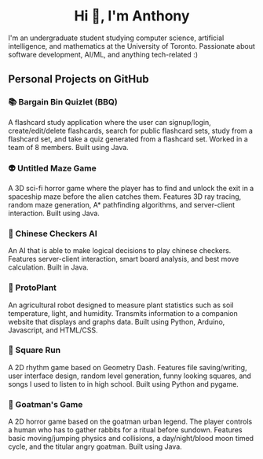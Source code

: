 <h1 align="center">Hi 👋, I'm Anthony</h1>
I'm an undergraduate student studying computer science, artificial intelligence, and mathematics at the University of Toronto. Passionate about software development, AI/ML, and anything tech-related :)

<h2 align="left">Personal Projects on GitHub</h2>

<h3 align="left">📚 Bargain Bin Quizlet (BBQ) </h3>

A flashcard study application where the user can signup/login, create/edit/delete flashcards, search for public flashcard sets, study from a flashcard set, and take a quiz generated from a flashcard set. Worked in a team of 8 members. Built using Java.

<h3 align="left">👽 Untitled Maze Game</h3>

A 3D sci-fi horror game where the player has to find and unlock the exit in a spaceship maze before the alien catches them. Features 3D ray tracing, random maze generation, A* pathfinding algorithms, and server-client interaction. Built using Java.

<h3 align="left">🎲 Chinese Checkers AI</h3>

An AI that is able to make logical decisions to play chinese checkers. Features server-client interaction, smart board analysis, and best move calculation. Built in Java.

<h3 align="left">🌱 ProtoPlant</h3>

An agricultural robot designed to measure plant statistics such as soil temperature, light, and humidity. Transmits information to a companion website that displays and graphs data. Built using Python, Arduino, Javascript, and HTML/CSS.

<h3 align="left">💠 Square Run</h3>

A 2D rhythm game based on Geometry Dash. Features file saving/writing, user interface design, random level generation, funny looking squares, and songs I used to listen to in high school. Built using Python and pygame.

<h3 align="left">🐐 Goatman's Game</h3>

A 2D horror game based on the goatman urban legend. The player controls a human who has to gather rabbits for a ritual before sundown. Features basic moving/jumping physics and collisions, a day/night/blood moon timed cycle, and the titular angry goatman. Built using Java.

